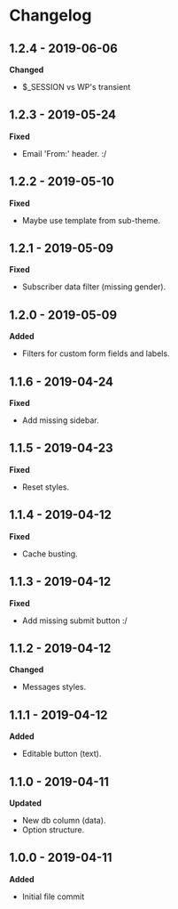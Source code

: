 # Changelog

## 1.2.4 - 2019-06-06
**Changed**

* $_SESSION vs WP's transient

## 1.2.3 - 2019-05-24
**Fixed**

* Email 'From:' header. :/

## 1.2.2 - 2019-05-10
**Fixed**

* Maybe use template from sub-theme.

## 1.2.1 - 2019-05-09
**Fixed**

* Subscriber data filter (missing gender).

## 1.2.0 - 2019-05-09
**Added**

* Filters for custom form fields and labels.

## 1.1.6 - 2019-04-24
**Fixed**

* Add missing sidebar.

## 1.1.5 - 2019-04-23
**Fixed**

* Reset styles.

## 1.1.4 - 2019-04-12
**Fixed**

* Cache busting.

## 1.1.3 - 2019-04-12
**Fixed**

* Add missing submit button :/

## 1.1.2 - 2019-04-12
**Changed**

* Messages styles.

## 1.1.1 - 2019-04-12
**Added**

* Editable button (text).

## 1.1.0 - 2019-04-11
**Updated**

* New db column (data).
* Option structure.

## 1.0.0 - 2019-04-11
**Added**

* Initial file commit
